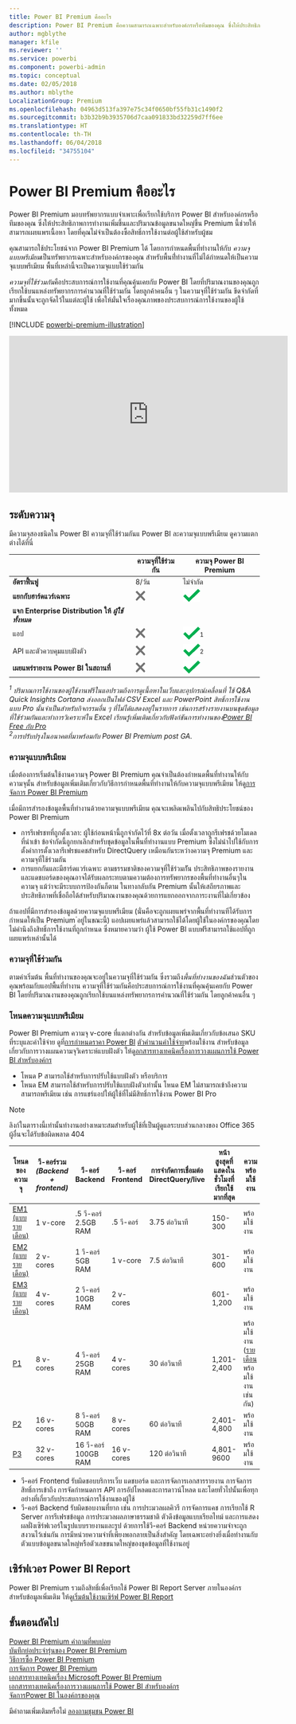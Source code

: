 ```yaml
---
title: Power BI Premium คืออะไร
description: Power BI Premium คือความสามารถเฉพาะสำหรับองค์กรหรือทีมของคุณ ซึ่งให้ประสิทธิภาพการทำงานเพิ่มขึ้นและปริมาณข้อมูลขนาดใหญ่ขึ้น โดยที่คุณไม่จำเป็นต้องซื้อสิทธิ์การใช้งานต่อผู้ใช้
author: mgblythe
manager: kfile
ms.reviewer: ''
ms.service: powerbi
ms.component: powerbi-admin
ms.topic: conceptual
ms.date: 02/05/2018
ms.author: mblythe
LocalizationGroup: Premium
ms.openlocfilehash: 04963d513fa397e75c34f0650bf55fb31c1490f2
ms.sourcegitcommit: b3b32b9b3935706d7caa091833bd32259d7ff6ee
ms.translationtype: HT
ms.contentlocale: th-TH
ms.lasthandoff: 06/04/2018
ms.locfileid: "34755104"
---
```

# <a name="power-bi-premium---what-is-it"></a>Power BI Premium คืออะไร
Power BI Premium มอบทรัพยากรแบบจำเพาะเพื่อเรียกใช้บริการ Power BI สำหรับองค์กรหรือทีมของคุณ ซึ่งให้ประสิทธิภาพการทำงานเพิ่มขึ้นและปริมาณข้อมูลขนาดใหญ่ขึ้น Premium นี้ช่วยให้สามารถเผยแพรเนื้อหา โดยที่คุณไม่จำเป็นต้องซื้อสิทธิ์การใช้งานต่อผู้ใช้สำหรับผู้ชม

คุณสามารถใช้ประโยชน์จาก Power BI Premium ได้ โดยการกำหนดพื้นที่ทำงานให้กับ *ความจุแบบพรีเมียม*เป็นทรัพยากรเฉพาะสำหรับองค์กรของคุณ สำหรับพื้นที่่ทำงานที่ไม่ได้กำหนดให้เป็นความจุแบบพรีเมียม พื้นที่เหล่านี้จะเป็นความจุแบบใช้ร่วมกัน

*ความจุที่ใช้ร่วมกัน*คือประสบการณ์การใช้งานที่คุณคุ้นเคยกับ Power BI โดยที่ปริมาณงานของคุณถูกเรียกใช้บนแหล่งทรัพยากรการคำนวณที่ใช้ร่วมกัน โดยลูกค้าคนอื่น ๆ ในความจุที่ใช้ร่วมกัน ขีดจำกัดที่มากขึ้นนั้นจะถูกจัดไว้ในแต่ละผู้ใช้ เพื่อให้มั่นใจเรื่องคุณภาพของประสบการณ์การใช้งานของผู้ใช้ทั้งหมด

[!INCLUDE [powerbi-premium-illustration](./includes/powerbi-premium-illustration.md)]

<iframe width="560" height="315" src="https://www.youtube.com/embed/lNQDkN0GXzU?rel=0&amp;showinfo=0" frameborder="0" allowfullscreen></iframe>

## <a name="capacity-tiers"></a>ระดับความจุ
มีความจุสองชนิดใน Power BI ความจุที่ใช้ร่วมกันแ Power BI ละความจุแบบพรีเมียม ดูความแตกต่างได้ที่นี่

|  | ความจุที่ใช้ร่วมกัน | ความจุ Power BI Premium |
| --- | --- | --- |
| **อัตราฟื้นฟู** |8/วัน |ไม่จำกัด |
| **แยกกับฮาร์ดแวร์เฉพาะ** |![](media/service-premium/not-available.png "ไม่พร้อมใช้งาน") |![](media/service-premium/available.png "พร้อมใช้งาน") |
| **แจก Enterprise Distribution ให้** ***ผู้ใช้ทั้งหมด*** | | |
| แอป |![](media/service-premium/not-available.png "ไม่พร้อมใช้งาน") |![](media/service-premium/available.png "พร้อมใช้งาน")<sup>1</sup> |
| API และตัวควบคุมแบบฝังตัว |![](media/service-premium/not-available.png "ไม่พร้อมใช้งาน") |![](media/service-premium/available.png "พร้อมใช้งาน")<sup>2</sup> |
| **เผยแพร่รายงาน Power BI ในสถานที่** |![](media/service-premium/not-available.png "ไม่พร้อมใช้งาน") |![](media/service-premium/available.png "พร้อมใช้งาน") |

*<sup>1</sup> ปริมาณการใช้งานของผู้ใช้งานฟรีในแอปรวมถึงการดูเนื้อหาในเว็บและอุปกรณ์เคลื่อนที่ ใช้ Q&A Quick Insights Cortana ส่งออกเป็นไฟล์ CSV Excel และ PowerPoint สิทธิ์การใช้งานแบบ Pro นั้นจำเป็นสำหรับกิจกรรมอื่น ๆ ที่ไม่ได้แสดงอยู่ในรายการ เช่นการสร้างรายงานบนชุดข้อมูลที่ใช้ร่วมกันและทำการวิเคราะห์ใน Excel เรียนรู้เพิ่มเติมเกี่ยวกับฟังก์ชันการทำงานของ[Power BI Free กับ Pro](service-free-vs-pro.md)*  
*<sup>2</sup>การปรับปรุงในอนาคตที่มาพร้อมกับ Power BI Premium post GA.*

### <a name="premium-capacity"></a>ความจุแบบพรีเมียม
เมื่อต้องการเริ่มต้นใช้งานความจุ Power BI Premium คุณจำเป็นต้องกำหนดพื้นที่ทำงานให้กับความจุนั้น สำหรับข้อมูลเพิ่มเติมเกี่ยวกับวิธีการกำหนดพื้นที่ทำงานให้กับความจุแบบพรีเมียม ให้ดู[การจัดการ Power BI Premium](service-admin-premium-manage.md)

เมื่อมีการสำรองข้อมูลพื้นที่ทำงานด้วยความจุแบบพรีเมียม คุณจะเพลิดเพลินไปกับสิทธิประโยชน์ของ Power BI Premium

* การรีเฟรชทที่ถูกตั้งเวลา: ผู้ใช้ก่อนหน้านี้ถูกจำกัดไว้ที่ 8x ต่อวัน เมื่อตั้งเวลาถูกรีเฟรชด้วยโมเดลที่นำเข้า ข้อจำกัดนี้ถูกยกเลิกสำหรับชุดข้อมูลในพื้นที่ทำงานแบบ Premium ซึ่งไม่นำไปใช้กับการตั้งค่าการตั้งเวลารีเฟรชแคชสำหรับ DirectQuery เหมือนกันระหว่างความจุ Premium และความจุที่ใช้ร่วมกัน
* การแยกกันและมีฮาร์ดแวร์เฉพาะ ตามธรรมชาติของความจุที่ใช้ร่วมกััน ประสิทธิภาพของรายงานและแดชบอร์ดของคุณอาจได้รับผลกระทบตามความต้องการทรัพยากรของพื้นที่ทำงานอื่นๆในความจุ แม้ว่าจะมีระบบการป้องกันก็ตาม ในทางกลับกัน Premium นั้นให้เสถียรภาพและประสิทธิภาพที่เชื่อถือได้สำหรับปริมาณงานของคุณด้วยการแยกออกจากภาระงานที่ไม่เกี่ยวข้อง

ถ้าแอปที่มีการสำรองข้อมูลด้วยความจุแบบพรีเมียม (นั่นคือจะถูกเผยแพร่จากพื้นที่ทำงานทีได้รับการกำหนดให้เป็น Premium ่อยู่ในขณะนี้) แอปเผยแพร่แล้วสามารถใช้ได้โดยผู้ใช้ในองค์กรของคุณโดยไม่คำนึงถึงสิทธิ์การใช้งานที่ถูกกำหนด ซึ่งหมายความว่า ผู้ใช้ Power BI แบบฟรีสามารถใช้แอปที่ถูกเผยแพร่เหล่านั้นได้

### <a name="shared-capacity"></a>ความจุที่ใช้ร่วมกัน
ตามค่าเริ่มต้น พื้นที่ทำงานของคุณจะอยู่ในความจุที่ใช้ร่วมกัน ซึ่งรวมถึง*พื้นที่ทำงานของฉัน*ส่วนตัวของคุณพร้อมกับแอปพื้นที่ทำงาน ความจุที่ใช้ร่วมกันคือประสบการณ์การใช้งานที่คุณคุ้นเคยกับ Power BI โดยที่ปริมาณงานของคุณถูกเรียกใช้บนแหล่งทรัพยากรการคำนวณที่ใช้ร่วมกัน โดยลูกค้าคนอื่น ๆ

<a name="premiumskus"/>

### <a name="premium-capacity-nodes"></a>โหนดความจุแบบพรีเมียม
Power BI Premium ความจุ v-core ที่แตกต่างกัน สำหรับข้อมูลเพิ่มเติมเกี่ยวกับข้อเสนอ SKU ที่ระบุและค่าใช้จ่าย ดูที่[การกำหนดราคา Power BI](https://powerbi.microsoft.com/pricing/) [ตัวคำนวนค่าใช้จ่าย](https://powerbi.microsoft.com/calculator/)พร้อมใช้งาน สำหรับข้อมูลเกี่ยวกับการวางแผนความจุวิเคราะห์แบบฝังตัว ให้ดู[อกสารทางเทคนิคเรื่องการวางแผนการใช้ Power BI สำหรับองค์กร](https://aka.ms/pbienterprisedeploy)

* โหนด P สามารถใช้สำหรับการปรับใช้แบบฝังตัว หรือบริการ
* โหนด EM สามารถใช้สำหรับการปรับใช้แบบฝังตัวเท่านั้น โหนด EM ไม่สามารถเข้าถึงความสามารถพรีเมียม เช่น การแชร์แอปให้ผู้ใช้ที่ไม่มีสิทธิ์การใช้งาน Power BI Pro

>[!NOTE]
>ลิงก์ในตารางนี้เท่านั้นทำงานอย่างเหมาะสมสำหรับผู้ใช้ที่เป็นผู้ดูแลระบบส่วนกลางของ Office 365 ผู้อื่นจะได้รับข้อผิดพลาด 404 

| โหนดของความจุ | วี-คอร์รวม<br/>*(Backend + frontend)* | วี-คอร์ Backend | วี-คอร์ Frontend | การจำกัดการเชื่อมต่อ DirectQuery/live | หน้าสูงสุดที่แสดงในชั่วโมงที่เรียกใช้มากที่สุด | ความพร้อมใช้งาน |
| --- | --- | --- | --- | --- | --- | --- |
| [EM1 (แบบรายเดือน)](https://portal.office.com/SubscriptionDetails?OfferId=4004702D-749C-4F74-BF47-3048F1833780&adminportal=1) |1 v-core |.5 วี-คอร์ 2.5GB RAM |.5 วี-คอร์ |3.75 ต่อวินาที |150-300 |พร้อมใช้งาน |
| [EM2 (แบบรายเดือน)](https://portal.office.com/SubscriptionDetails?OfferId=4004702D-749C-4F74-BF47-3048F1833780&adminportal=1) |2 v-cores |1 วี-คอร์ 5GB RAM |1 v-core |7.5 ต่อวินาที |301-600 |พร้อมใช้งาน |
| [EM3 (แบบรายเดือน)](https://portal.office.com/SubscriptionDetails?OfferId=4004702D-749C-4F74-BF47-3048F1833780&adminportal=1) |4 v-cores |2 วี-คอร์ 10GB RAM |2 v-cores | |601-1,200 |พร้อมใช้งาน |
| [P1](https://portal.office.com/SubscriptionDetails?OfferId=b3ec5615-cc11-48de-967d-8d79f7cb0af1&adminportal=1) |8 v-cores |4 วี-คอร์ 25GB RAM |4 v-cores |30 ต่อวินาที |1,201-2,400 |พร้อมใช้งาน ([รายเดือน](https://portal.office.com/SubscriptionDetails?OfferId=E4C8EDD3-74A1-4D42-A738-C647972FBE81&adminportal=1)พร้อมใช้งานเช่นกัน) |
| [P2](https://portal.office.com/SubscriptionDetails?OfferId=062F2AA7-B4BC-4B0E-980F-2072102D8605&adminportal=1) |16 v-cores |8 วี-คอร์ 50GB RAM |8 v-cores |60 ต่อวินาที |2,401-4,800 |พร้อมใช้งาน |
| [P3](https://portal.office.com/SubscriptionDetails?OfferId=40c7d673-375c-42a1-84ca-f993a524fed0&adminportal=1) |32 v-cores |16 วี-คอร์ 100GB RAM |16 v-cores |120 ต่อวินาที |4,801-9600 |พร้อมใช้งาน |

* วี-คอร์ Frontend รับผิดชอบบริการเว็บ แดชบอร์ด และการจัดการเอกสารรายงาน การจัดการสิทธิ์การเข้าถึง การจัดกำหนดการ API การอัปโหลดและการดาวน์โหลด และโดยทั่วไปนั้นเพื่อทุกอย่างที่เกี่ยวกับประสบการณ์การใช้งานของผู้ใช้
* วี-คอร์ Backend รับผิดชอบงานที่ยาก เช่น การประมวลผลคิวรี การจัดการแคช การเรียกใช้ R Server การรีเฟรชข้อมูล การประมวลผลภาษาธรรมชาติ ตัวดึงข้อมูลแบบเรียลไทม์ และการแสดงผลฝั่งเซิร์ฟเวอร์ในรูปแบบรายงานและรูป ด้วยการใช้วี-คอร์ Backend หน่วยความจำจะถูกสงวนไว้เช่นกัน การมีหน่วยความจำที่เพียงพอกลายเป็นสิ่งสำคัญ โดยเฉพาะอย่างยิ่งเมื่อทำงานกับตัวแบบข้อมูลขนาดใหญ่หรือตัวเลขขนาดใหญ่ของชุดข้อมูลที่ใช้งานอยู่

## <a name="power-bi-report-server"></a>เซิร์ฟเวอร Power BI Report
Power BI Premium รวมถึงสิทธิ์เพื่อเรียกใช้ Power BI Report Server ภายในองค์กร สำหรับข้อมูลเพิ่มเติม ให้ดู[เริ่มต้นใช้งานเซิร์ฟ Power BI Report](report-server/get-started.md)

## <a name="next-steps"></a>ขั้นตอนถัดไป
[Power BI Premium คำถามที่พบบ่อย](service-premium-faq.md)  
[บันทึกย่อประจำรุ่นของ Power BI Premium](service-premium-release-notes.md)  
[วิธีการซื้อ Power BI Premium](service-admin-premium-purchase.md)  
[การจัดการ Power BI Premium](service-admin-premium-manage.md)  
[เอกสารทางเทคนิคเรื่อง Microsoft Power BI Premium](https://aka.ms/pbipremiumwhitepaper)  
[เอกสารทางเทคนิคเรื่องการวางแผนการใช้ Power BI สำหรับองค์กร](https://aka.ms/pbienterprisedeploy)  
[จัดการPower BI ในองค์กรของคุณ](service-admin-administering-power-bi-in-your-organization.md)  

มีคำถามเพิ่มเติมหรือไม่ [ลองถามชุมชน Power BI](https://community.powerbi.com/)

